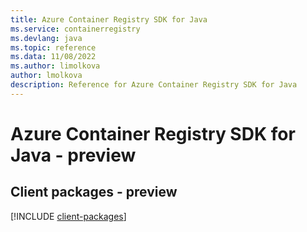 ```yaml
---
title: Azure Container Registry SDK for Java
ms.service: containerregistry
ms.devlang: java
ms.topic: reference
ms.data: 11/08/2022
ms.author: limolkova
author: lmolkova
description: Reference for Azure Container Registry SDK for Java
---
```

# Azure Container Registry SDK for Java - preview

## Client packages - preview
[!INCLUDE [client-packages](container-registry-client-index.md)]